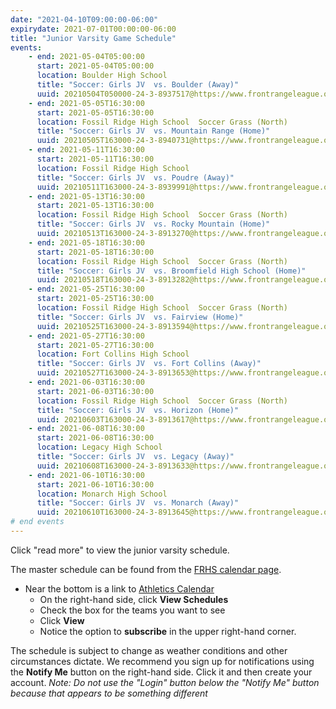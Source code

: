 ```yaml
---
date: "2021-04-10T09:00:00-06:00"
expirydate: 2021-07-01T00:00:00-06:00
title: "Junior Varsity Game Schedule"
events:
    - end: 2021-05-04T05:00:00
      start: 2021-05-04T05:00:00
      location: Boulder High School
      title: "Soccer: Girls JV  vs. Boulder (Away)"
      uuid: 20210504T050000-24-3-8937517@https://www.frontrangeleague.org
    - end: 2021-05-05T16:30:00
      start: 2021-05-05T16:30:00
      location: Fossil Ridge High School  Soccer Grass (North)
      title: "Soccer: Girls JV  vs. Mountain Range (Home)"
      uuid: 20210505T163000-24-3-8940731@https://www.frontrangeleague.org
    - end: 2021-05-11T16:30:00
      start: 2021-05-11T16:30:00
      location: Fossil Ridge High School
      title: "Soccer: Girls JV  vs. Poudre (Away)"
      uuid: 20210511T163000-24-3-8939991@https://www.frontrangeleague.org
    - end: 2021-05-13T16:30:00
      start: 2021-05-13T16:30:00
      location: Fossil Ridge High School  Soccer Grass (North)
      title: "Soccer: Girls JV  vs. Rocky Mountain (Home)"
      uuid: 20210513T163000-24-3-8913270@https://www.frontrangeleague.org
    - end: 2021-05-18T16:30:00
      start: 2021-05-18T16:30:00
      location: Fossil Ridge High School  Soccer Grass (North)
      title: "Soccer: Girls JV  vs. Broomfield High School (Home)"
      uuid: 20210518T163000-24-3-8913282@https://www.frontrangeleague.org
    - end: 2021-05-25T16:30:00
      start: 2021-05-25T16:30:00
      location: Fossil Ridge High School  Soccer Grass (North)
      title: "Soccer: Girls JV  vs. Fairview (Home)"
      uuid: 20210525T163000-24-3-8913594@https://www.frontrangeleague.org
    - end: 2021-05-27T16:30:00
      start: 2021-05-27T16:30:00
      location: Fort Collins High School
      title: "Soccer: Girls JV  vs. Fort Collins (Away)"
      uuid: 20210527T163000-24-3-8913653@https://www.frontrangeleague.org
    - end: 2021-06-03T16:30:00
      start: 2021-06-03T16:30:00
      location: Fossil Ridge High School  Soccer Grass (North)
      title: "Soccer: Girls JV  vs. Horizon (Home)"
      uuid: 20210603T163000-24-3-8913617@https://www.frontrangeleague.org
    - end: 2021-06-08T16:30:00
      start: 2021-06-08T16:30:00
      location: Legacy High School
      title: "Soccer: Girls JV  vs. Legacy (Away)"
      uuid: 20210608T163000-24-3-8913633@https://www.frontrangeleague.org
    - end: 2021-06-10T16:30:00
      start: 2021-06-10T16:30:00
      location: Monarch High School
      title: "Soccer: Girls JV  vs. Monarch (Away)"
      uuid: 20210610T163000-24-3-8913645@https://www.frontrangeleague.org
# end events
---
```


Click "read more" to view the junior varsity schedule.

<!--more-->

The master schedule can be found from the [FRHS calendar page][frh-schedules].

* Near the bottom is a link to [Athletics Calendar][athletic schedules]
    * On the right-hand side, click **View Schedules**
    * Check the box for the teams you want to see
    * Click **View**
    * Notice the option to **subscribe** in the upper right-hand corner.

The schedule is subject to change as weather conditions and other circumstances
dictate. We recommend you sign up for notifications using the **Notify Me**
button on the right-hand side. Click it and then create your account. *Note: Do
not use the "Login" button below the "Notify Me" button because that appears to
be something different*

[frh-schedules]: https://frh.psdschools.org/calendars-and-schedules
[athletic schedules]: http://www.frontrangeleague.org/g5-bin/client.cgi?G5genie=812&school_id=5
